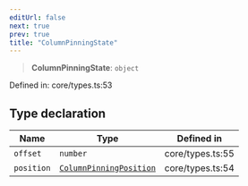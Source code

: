 ```yaml
---
editUrl: false
next: true
prev: true
title: "ColumnPinningState"
---
```


> **ColumnPinningState**: `object`

Defined in: core/types.ts:53

## Type declaration

| Name | Type | Defined in |
| ------ | ------ | ------ |
| <a id="offset"></a> `offset` | `number` | core/types.ts:55 |
| <a id="position"></a> `position` | [`ColumnPinningPosition`](/api/type-aliases/columnpinningposition/) | core/types.ts:54 |
